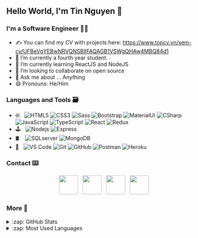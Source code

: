 <h2>Hello World, I'm Tin Nguyen 👋</h2> 

<!-- <a href="https://app.daily.dev/hoangtin69"><img align="right" src="https://api.daily.dev/devcards/6d13aebfdeb54c8398ecdb32b63f0561.png?r=grj" width="400" alt="Nguyen Hoang Tin's Dev Card"/></a> -->

<h3>I'm a Software Engineer 🧑‍💻</h3>

- ✍ You can find my CV with projects here: https://www.topcv.vn/xem-cv/UFBeVgYEBwNRVQNSBlIFAQAGB1VSWgQHAw4MBQ84d1
- 🔭 I’m currently a fourth year student.
- 🌱 I’m currently learning ReactJS and NodeJS
- 👯 I’m looking to collaborate on open source
- 💬 Ask me about ... Anything
- 😄 Pronouns: He/Him

<h3>Languages and Tools 🗃️</h3>

- 🌐 &nbsp; ![HTML5](https://img.shields.io/badge/-HTML5-%23E44D27?style=flat-square&logo=html5&logoColor=ffffff) 
            ![CSS3](https://img.shields.io/badge/-CSS3-%231572B6?style=flat-square&logo=css3) 
            ![Sass](https://img.shields.io/badge/-Sass-%23CC6699?style=flat-square&logo=sass&logoColor=ffffff)
            ![Bootstrap](https://img.shields.io/badge/-Bootstrap-%23a366cc?style=flat-square&logo=bootstrap&logoColor=ffffff)
            ![MaterialUI](https://img.shields.io/badge/-MaterialUI-49C31B?style=flat-square&logo=materialui)
            ![CSharp](https://img.shields.io/badge/-CSharp-43aaf9?style=flat-square&logo=c)
            ![JavaScript](https://img.shields.io/badge/-JavaScript-%23F7DF1C?style=flat-square&logo=javascript&logoColor=000000&labelColor=%23F7DF1C&color=%23FFCE5A)
            ![TypeScript](https://img.shields.io/badge/-TypeScript-007ACC?style=flat-square&logo=typescript&logoColor=white)
            ![React](https://img.shields.io/badge/-React-%23282C34?style=flat-square&logo=react)
            ![Redux](https://img.shields.io/badge/-Redux-%23e5e5e5?style=flat-square&logo=redux&logoColor=da7cff)
- 🕹️ &nbsp; ![Nodejs](https://img.shields.io/badge/-Nodejs-black?style=flat-square&logo=Node.js)
              ![Express](https://img.shields.io/badge/-Express-E34A86?style=flat-square&logo=Express)
- 🛢 &nbsp;&nbsp;  ![SQLserver](https://img.shields.io/badge/-SQLserver-181717?style=flat-square&logo=sql-server)
            ![MongoDB](https://img.shields.io/badge/-MongoDB-49C31B?style=flat-square&logo=mongodb)
- 🔧 &nbsp; ![VS Code](https://img.shields.io/badge/-VSCode-%23007ACC?style=flat-square&logo=visual-studio-code)
            ![Git](https://img.shields.io/badge/-Git-%23F05032?style=flat-square&logo=git&logoColor=%23ffffff) 
            ![GitHub](https://img.shields.io/badge/-GitHub-181717?style=flat-square&logo=github)
            ![Postman](https://img.shields.io/badge/-Postman-181717?style=flat-square&logo=Postman)
            ![Heroku](https://img.shields.io/badge/-Heroku-430098?style=flat-square&logo=heroku)

<h3>Contact ⌨️</h3>

<p align="center">
&nbsp; <a href="https://www.facebook.com/tinnguyen2908/" target="_blank" rel="noopener noreferrer"><img src="https://media.macosicons.com/parse/files/macOSicons/9408af703138e50f296786ed0f3ec06d_Facebook.png" width="50" /></a>  
&nbsp; <a href="mailto:tinnh298@gmail.com" target="_blank" rel="noopener noreferrer"><img src="https://preview.redd.it/izqwm1g21b751.png?auto=webp&s=da8f46dec79e38870efeac10d5a829e50792686b"  width="50" /></a>
&nbsp; <a href="https://www.instagram.com/nhoangtin/" target="_blank" rel="noopener noreferrer"><img src="http://assets.stickpng.com/thumbs/580b57fcd9996e24bc43c521.png"  width="50" /></a>
&nbsp; <a href="https://www.linkedin.com/in/t%C3%ADn-nguy%E1%BB%85n-78416722b/" target="_blank" rel="noopener noreferrer"><img src="https://media.macosicons.com/parse/files/macOSicons/c1dafa6ab9556f27e2b9a3a6e1f07630_low_res_1619104099625.png" width="50" /></a>
</p>

<h3>More 💖</h3>

<details>
  <summary>:zap: GitHub Stats</summary>

  <img align="left" alt="Tin's GitHub Stats" src="https://github-readme-stats.vercel.app/api?username=hoangtin298&show_icons=true&hide_border=true" />

</details>

<details>
  <summary>:zap: Most Used Languages</summary>

  <img align="left" alt="Tin's GitHub Top Languages" src="https://github-readme-stats.vercel.app/api/top-langs/?username=hoangtin298" />

</details>

<!-- [website]: https://holistic-developer.com/
[youtube]: https://www.youtube.com/channel/UCD6bHzIZCJJcJD6QHGUIyrw -->
[facebook]: https://www.facebook.com/tinnguyen2908/
<!-- [linkedin]: https://linkedin.com/in/annaarsentieva
[portfolio]: https://arsentieva.github.io/profile/ -->


